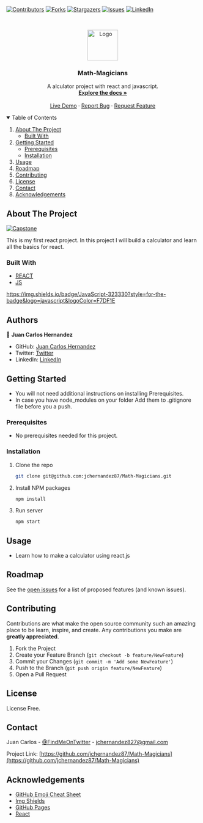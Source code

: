[![Contributors][contributors-shield]][contributors-url]
[![Forks][forks-shield]][forks-url]
[![Stargazers][stars-shield]][stars-url]
[![Issues][issues-shield]][issues-url]
[![LinkedIn][linkedin-shield]][linkedin-url]



<br />
<p align="center">
  <a href="https://github.com/jchernandez87/Math-Magicians">
    <img src="https://user-images.githubusercontent.com/44485810/121365647-71b70400-c8fe-11eb-8ca7-b8295f16c12a.png" alt="Logo" width="80" height="80">
  </a>

  <h3 align="center">Math-Magicians</h3>

  <p align="center">
    A alculator project with react and javascript.
    <br />
    <a href="https://github.com/jchernandez87/Math-Magicians"><strong>Explore the docs »</strong></a>
    <br />
    <br />
    <a href="https://jchernandez87.github.io/Math-Magicians"">Live Demo</a>
    ·
    <a href="https://github.com/jchernandez87/Math-Magicians"/issues">Report Bug</a>
    ·
    <a href="https://github.com/jchernandez87/Math-Magicians"/issues">Request Feature</a>
  </p>
</p>


<details open="open">
  <summary>Table of Contents</summary>
  <ol>
    <li>
      <a href="#about-the-project">About The Project</a>
      <ul>
        <li><a href="#built-with">Built With</a></li>
      </ul>
    </li>
    <li>
      <a href="#getting-started">Getting Started</a>
      <ul>
        <li><a href="#prerequisites">Prerequisites</a></li>
        <li><a href="#installation">Installation</a></li>
      </ul>
    </li>
    <li><a href="#usage">Usage</a></li>
    <li><a href="#roadmap">Roadmap</a></li>
    <li><a href="#contributing">Contributing</a></li>
    <li><a href="#license">License</a></li>
    <li><a href="#contact">Contact</a></li>
    <li><a href="#acknowledgements">Acknowledgements</a></li>
  </ol>
</details>


## About The Project

[![Capstone][product-screenshot]](https://jchernandez87.github.io/Math-Magicians)

This is my first react project. In this project I will build a calculator and learn all the basics for react.

### Built With

* [REACT](https://reactjs.org/)                              
* [JS](https://www.javascript.com/)

https://img.shields.io/badge/JavaScript-323330?style=for-the-badge&logo=javascript&logoColor=F7DF1E

## Authors

👤 **Juan Carlos Hernandez**

- GitHub: [Juan Carlos Hernandez](https://github.com/jchernandez87)
- Twitter: [Twitter](https://twitter.com/Juancar70771241)
- LinkedIn: [LinkedIn](https://www.linkedin.com/in/juan-carlos-hernandez-200a05175)

                                   
## Getting Started

* You will not need additional instructions on installing Prerequisites.
* In case you have node_modules on your folder Add them to .gitignore file before you a push.

### Prerequisites

* No prerequisites needed for this project.

### Installation
1. Clone the repo
   ```sh
   git clone git@github.com:jchernandez87/Math-Magicians.git
   ```
2. Install NPM packages
   ```sh
   npm install
   ```
3. Run server
   ```sh
   npm start
   ```
                                   
## Usage

* Learn how to make a calculator using react.js


## Roadmap

See the [open issues](https://github.com/jchernandez87/Math-Magicians/issues) for a list of proposed features (and known issues).


## Contributing

Contributions are what make the open source community such an amazing place to be learn, inspire, and create. Any contributions you make are **greatly appreciated**.

1. Fork the Project
2. Create your Feature Branch (`git checkout -b feature/NewFeature`)
3. Commit your Changes (`git commit -m 'Add some NewFeature'`)
4. Push to the Branch (`git push origin feature/NewFeature`)
5. Open a Pull Request

## License
                                   
License Free.

## Contact

Juan Carlos - [@FindMeOnTwitter](https://twitter.com/Juancar70771241) - jchernandez827@gmail.com

Project Link: [https://github.com/jchernandez87/Math-Magicians](https://github.com/jchernandez87/Math-Magicians)


## Acknowledgements
* [GitHub Emoji Cheat Sheet](https://www.webpagefx.com/tools/emoji-cheat-sheet)
* [Img Shields](https://shields.io)
* [GitHub Pages](https://pages.github.com)
* [React](https://reactjs.org/)


[contributors-shield]: https://img.shields.io/github/contributors/jchernandez87/Math-Magicians?style=for-the-badge
[contributors-url]: https://github.com/jchernandez87/Math-Magicians/graphs/contributors
[forks-shield]: https://img.shields.io/github/forks/jchernandez87/Math-Magicians?style=for-the-badge
[forks-url]: https://github.com/jchernandez87/Math-Magicians/network/members
[stars-shield]: https://img.shields.io/github/stars/jchernandez87/Math-Magicians?style=for-the-badge
[stars-url]: https://github.com/jchernandez87/Math-Magicians/stargazers
[issues-shield]: https://img.shields.io/github/issues/jchernandez87/Math-Magicians?style=for-the-badge
[issues-url]: https://github.com/jchernandez87/Math-Magicians/issues
[linkedin-shield]: https://img.shields.io/badge/-LinkedIn-black.svg?style=for-the-badge&logo=linkedin&colorB=555
[linkedin-url]: https://www.linkedin.com/in/juan-carlos-hernandez-200a05175
[product-screenshot]: https://user-images.githubusercontent.com/44485810/128893559-a6cf838c-9863-47ca-bd26-281b960cb190.png


